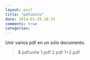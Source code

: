 ```yaml
---
layout: post
title: "pdfunite"
date: 2014-01-29 18:33
comments: true
categories: 
---
```

Unir varios pdf en un sólo documento.

>$ pdfunite 1.pdf 2.pdf 1+2.pdf

